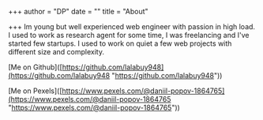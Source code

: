 +++
author = "DP"
date = ""
title = "About"

+++
Im young but well experienced web engineer with passion in high load. I used to work as research agent for some time, I was freelancing and I've started few startups. I used to work on quiet a few web projects with different size and complexity.  

\[Me on Github\]([https://github.com/lalabuy948](https://github.com/lalabuy948 "https://github.com/lalabuy948"))

\[Me on Pexels\]([https://www.pexels.com/@daniil-popov-1864765](https://www.pexels.com/@daniil-popov-1864765 "https://www.pexels.com/@daniil-popov-1864765"))